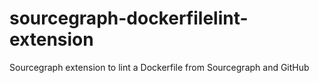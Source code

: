 # sourcegraph-dockerfilelint-extension
Sourcegraph extension to lint a Dockerfile from Sourcegraph and GitHub
